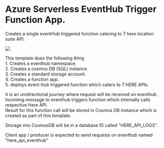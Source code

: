 # Azure Serverless EventHub Trigger Function App.

Creates a single eventHub triggered function catering to 7 here location suite API.

<a href="https://portal.azure.com/#create/Microsoft.Template/uri/https%3A%2F%2Fraw.githubusercontent.com%2Fheremaps%2Fhere-azure-serverless%2Fmaster%2FarmTemplates%2F102-hlsARMTemplateDataStream%2Fazuredeploy.json" target="_blank">
    <img src="http://azuredeploy.net/deploybutton.png"/>
</a>

This template does the following thing   
	1. Creates a eventhub namespace.  
	2. Creates a cosmos DB (SQL) instance.  
	3. Creates a standard storage account.  
	4. Creates a function app.  
	5. deploys event-hub triggered function  which caters to 7 HERE APIs.  

It is an unidirectional journey where request will be received on eventhub .   
Incoming message to eventhub triggers function which internally calls respective Here API.   
Result for this function call will be stored in Cosmos DB instance which is created as part of this template.   
   
Storage into CosmosDB will be in a database ID called "HERE_API_LOGS".

Client app / producer is expected to send requests on eventhub named "here_api_eventhub"
